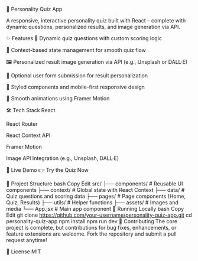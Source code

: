 🧠 Personality Quiz App

A responsive, interactive personality quiz built with React – complete with dynamic questions, personalized results, and image generation via API.

✨ Features
🎯 Dynamic quiz questions with custom scoring logic

🧠 Context-based state management for smooth quiz flow

🖼️ Personalized result image generation via API (e.g., Unsplash or DALL·E)

📝 Optional user form submission for result personalization

🎨 Styled components and mobile-first responsive design

🚀 Smooth animations using Framer Motion

🛠️ Tech Stack
React

React Router

React Context API

Framer Motion

Image API Integration (e.g., Unsplash, DALL·E)

📸 Live Demo
👉 Try the Quiz Now

📂 Project Structure
bash
Copy
Edit
src/
├── components/       # Reusable UI components
├── context/          # Global state with React Context
├── data/             # Quiz questions and scoring data
├── pages/            # Page components (Home, Quiz, Results)
├── utils/            # Helper functions
├── assets/           # Images and media
└── App.jsx           # Main app component
🧪 Running Locally
bash
Copy
Edit
git clone https://github.com/your-username/personality-quiz-app.git
cd personality-quiz-app
npm install
npm run dev
🤝 Contributing
The core project is complete, but contributions for bug fixes, enhancements, or feature extensions are welcome.
Fork the repository and submit a pull request anytime!

📜 License
MIT


